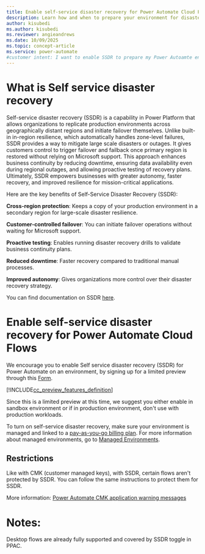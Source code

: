 ```yaml
---
title: Enable self-service disaster recovery for Power Automate Cloud Flows(preview)
description: Learn how and when to prepare your environment for disaster recovery for Power Automate Cloud Flows.
author: kisubedi
ms.author: kisubedi
ms.reviewer: angieandrews
ms.date: 10/09/2025
ms.topic: concept-article
ms.service: power-automate
#customer intent: I want to enable SSDR to prepare my Power Autoamte environment for disaster recovery.
---
```


# What is Self service disaster recovery

Self-service disaster recovery (SSDR) is a capability in Power Platform that allows organizations to replicate production environments across geographically distant regions and initiate failover themselves. Unlike built-in in-region resilience, which automatically handles zone-level failures, SSDR provides a way to mitigate large scale disasters or outages. It gives customers control to trigger failover and failback once primary region is restored without relying on Microsoft support. This approach enhances business continuity by reducing downtime, ensuring data availability even during regional outages, and allowing proactive testing of recovery plans. Ultimately, SSDR empowers businesses with greater autonomy, faster recovery, and improved resilience for mission-critical applications.

Here are the key benefits of Self-Service Disaster Recovery (SSDR):

**Cross-region protection**: Keeps a copy of your production environment in a secondary region for large-scale disaster resilience.

**Customer-controlled failover**: You can initiate failover operations without waiting for Microsoft support.

**Proactive testing**: Enables running disaster recovery drills to validate business continuity plans.

**Reduced downtime**: Faster recovery compared to traditional manual processes.

**Improved autonomy**: Gives organizations more control over their disaster recovery strategy.

You can find documentation on SSDR [here](https://learn.microsoft.com/en-us/power-platform/admin/business-continuity-disaster-recovery?tabs=new).

# Enable self-service disaster recovery for Power Automate Cloud Flows

We encourage you to enable Self service disaster recovery (SSDR) for Power Automate on an environment, by signing up for a limited preview through this [Form](https://forms.office.com/r/Pe9DqSwxV9).

[!INCLUDE[cc_preview_features_definition](includes/cc-preview-features-definition.md)]

Since this is a limited preview at this time, we suggest you either enable in sandbox environment or if in production environment, don't use with production workloads.

To turn on self-service disaster recovery, make sure your environment is managed and linked to a [pay-as-you-go billing plan](https://learn.microsoft.com/en-us/power-platform/admin/pay-as-you-go-overview). For more information about managed environments, go to [Managed Environments](https://learn.microsoft.com/en-us/power-platform/admin/managed-environment-overview).

## Restrictions

Like with CMK (customer managed keys), with SSDR, certain flows aren't protected by SSDR. You can follow the same instructions to protect them for SSDR.

More information: [Power Automate CMK application warning messages](customer-managed-keys.md#power-automate-cmk-application-warning-messages)

# Notes:

Desktop flows are already fully supported and covered by SSDR toggle in PPAC.
